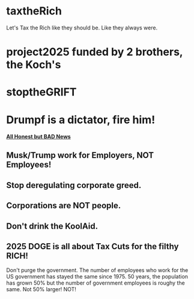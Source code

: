 # taxtheRich
Let's Tax the Rich like they should be. Like they always were. 

# project2025 funded by 2 brothers, the Koch's

# stoptheGRIFT

# Drumpf is a dictator, fire him!

<h4><a href="https://www.youtube.com/watch?v=ejqSOOzEQQU">All Honest but BAD News</a>

<H2>Musk/Trump work for Employers, NOT Employees!</H2>
<h2>Stop deregulating corporate greed.</h2>
<h2>Corporations are NOT people.</h2>
<h2>Don't drink the KoolAid.</h2>

<h2>2025 DOGE is all about Tax Cuts for the filthy RICH!</h2>
Don't purge the government. The number of employees who work for the US government has stayed the same since 1975. 50 years, the population has grown 50% but the number of government employees is roughy the same. Not 50% larger! NOT!


